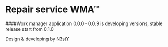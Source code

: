 # Repair service WMA™
####Work manager application
0.0.0 - 0.0.9 is developing versions, stable release start from 0.1.0

Design & developing by [N3stY](https://github.com/N3stY)
